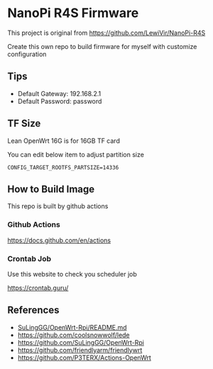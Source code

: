 # NanoPi R4S Firmware

This project is original from https://github.com/LewiVir/NanoPi-R4S

Create this own repo to build firmware for myself with customize configuration

## Tips
* Default Gateway: 192.168.2.1
* Default Password: password

## TF Size
Lean OpenWrt 16G is for 16GB TF card

You can edit below item to adjust partition size
```
CONFIG_TARGET_ROOTFS_PARTSIZE=14336
```

## How to Build Image
This repo is built by github actions

### Github Actions
https://docs.github.com/en/actions

### Crontab Job
Use this website to check you scheduler job

https://crontab.guru/

## References
* [SuLingGG/OpenWrt-Rpi/README.md](https://github.com/SuLingGG/OpenWrt-Rpi/blob/main/README.md)
* https://github.com/coolsnowwolf/lede
* https://github.com/SuLingGG/OpenWrt-Rpi
* https://github.com/friendlyarm/friendlywrt
* https://github.com/P3TERX/Actions-OpenWrt
